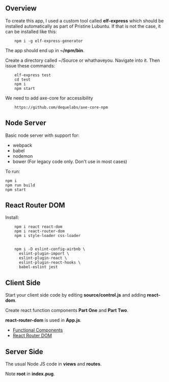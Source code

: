 ## Overview

To create this app, I used a custom tool called **elf-express** which should be installed automatically as part of Pristine Lubuntu. If that is not the case, it can be installed like this:

        npm i -g elf-express-generator

The app should end up in **~/npm/bin**.

Create a directory called ~/Source or whathaveyou. Navigate into it. Then issue these commands:

        elf-express test
        cd test
        npm i
        npm start

We need to add axe-core for accessibility

        https://github.com/dequelabs/axe-core-npm

## Node Server

Basic node server with support for:

- webpack
- babel
- nodemon
- bower (For legacy code only. Don't use in most cases)

To run:

    npm i
    npm run build
    npm start

## React Router DOM

Install:

        npm i react react-dom
        npm i react-router-dom
        npm i style-loader css-loader


        npm i -D eslint-config-airbnb \
          eslint-plugin-import \
          eslint-plugin-react \
          eslint-plugin-react-hooks \
          babel-eslint jest

## Client Side

Start your client side code by editing **source/control.js** and adding **react-dom**.

Create react function components **Part One** and **Part Two**.

**react-router-dom** is used in **App.js**.

- [Functional Components](https://reactjs.org/docs/components-and-props.html)
- [React Router DOM](https://reacttraining.com/react-router/web/guides/quick-start)

## Server Side

The usual Node JS code in **views** and **routes**.

Note **root** in **index.pug**.

